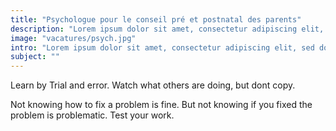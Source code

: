 ```yaml
---
title: "Psychologue pour le conseil pré et postnatal des parents"
description: "Lorem ipsum dolor sit amet, consectetur adipiscing elit, sed do eiusmod tempor incididunt ut labore et dolore magna aliqua."
image: "vacatures/psych.jpg"
intro: "Lorem ipsum dolor sit amet, consectetur adipiscing elit, sed do eiusmod tempor incididunt ut labore et dolore magna aliqua. Ut enim ad minim veniam, quis nostrud exercitation ullamco laboris nisi ut aliquip ex ea commodo consequat."
subject: ""
---
```


Learn by Trial and error. Watch what others are doing, but dont copy.

Not knowing how to fix a problem is fine. But not knowing if you fixed the
problem is problematic. Test your work.
